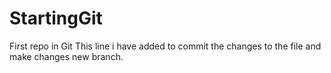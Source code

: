 # StartingGit
First repo in Git
This line i have added to commit the changes to the file and make changes new branch.
